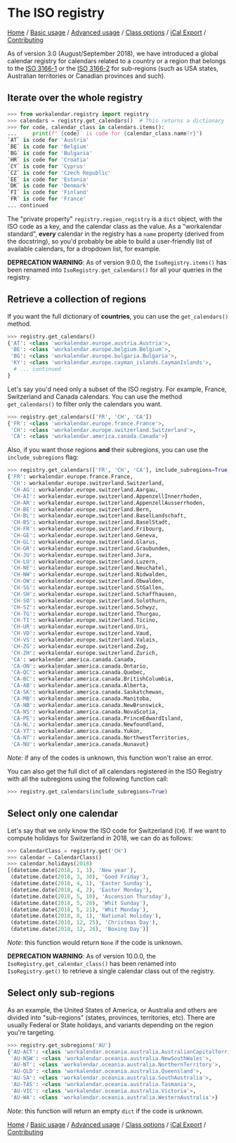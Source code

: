 # The ISO registry

[Home](index.md) / [Basic usage](basic.md) / [Advanced usage](advanced.md) / [Class options](class-options.md) / [iCal Export](ical.md) / [Contributing](contributing.md)

As of version 3.0 (August/September 2018), we have introduced a global calendar registry for calendars related to a country or a region that belongs to the [ISO 3166-1](https://en.wikipedia.org/wiki/ISO_3166-1) or the [ISO 3166-2](https://en.wikipedia.org/wiki/ISO_3166-2) for sub-regions (such as USA states, Australian territories or Canadian provinces and such).

## Iterate over the whole registry

```python
>>> from workalendar.registry import registry
>>> calendars = registry.get_calendars()  # This returns a dictionary
>>> for code, calendar_class in calendars.items():
...     print(f"`{code}` is code for {calendar_class.name!r}")
`AT` is code for 'Austria'
`BE` is code for 'Belgium'
`BG` is code for 'Bulgaria'
`HR` is code for 'Croatia'
`CY` is code for 'Cyprus'
`CZ` is code for 'Czech Republic'
`EE` is code for 'Estonia'
`DK` is code for 'Denmark'
`FI` is code for 'Finland'
`FR` is code for 'France'
... continued
```

The "private property" `registry.region_registry` is a `dict` object, with the ISO code as a key, and the calendar class as the value. As a "workalendar standard", **every** calendar in the registry has a `name` property (derived from the docstring), so you'd probably be able to build a user-friendly list of available calendars, for a dropdown list, for example.

**DEPRECATION WARNING**: As of version 9.0.0, the ``IsoRegistry.items()`` has been renamed into ``IsoRegistry.get_calendars()`` for all your queries in the registry.

## Retrieve a collection of regions

If you want the full dictionary of **countries**, you can use the ``get_calendars()`` method.

```python
>>> registry.get_calendars()
{'AT': <class 'workalendar.europe.austria.Austria'>,
 'BE': <class 'workalendar.europe.belgium.Belgium'>,
 'BG': <class 'workalendar.europe.bulgaria.Bulgaria'>,
 'KY': <class 'workalendar.europe.cayman_islands.CaymanIslands'>,
  # ... continued
}
```

Let's say you'd need only a subset of the ISO registry. For example, France, Switzerland and Canada calendars. You can use the method `get_calendars()` to filter only the calendars you want.

```python
>>> registry.get_calendars(['FR', 'CH', 'CA'])
{'FR': <class 'workalendar.europe.france.France'>,
 'CH': <class 'workalendar.europe.switzerland.Switzerland'>,
 'CA': <class 'workalendar.america.canada.Canada'>}
```

Also, if you want those regions **and** their subregions, you can use the `include_subregions` flag:

```python
>>> registry.get_calendars(['FR', 'CH', 'CA'], include_subregions=True)
{'FR': workalendar.europe.france.France,
 'CH': workalendar.europe.switzerland.Switzerland,
 'CH-AG': workalendar.europe.switzerland.Aargau,
 'CH-AI': workalendar.europe.switzerland.AppenzellInnerrhoden,
 'CH-AR': workalendar.europe.switzerland.AppenzellAusserrhoden,
 'CH-BE': workalendar.europe.switzerland.Bern,
 'CH-BL': workalendar.europe.switzerland.BaselLandschaft,
 'CH-BS': workalendar.europe.switzerland.BaselStadt,
 'CH-FR': workalendar.europe.switzerland.Fribourg,
 'CH-GE': workalendar.europe.switzerland.Geneva,
 'CH-GL': workalendar.europe.switzerland.Glarus,
 'CH-GR': workalendar.europe.switzerland.Graubunden,
 'CH-JU': workalendar.europe.switzerland.Jura,
 'CH-LU': workalendar.europe.switzerland.Luzern,
 'CH-NE': workalendar.europe.switzerland.Neuchatel,
 'CH-NW': workalendar.europe.switzerland.Nidwalden,
 'CH-OW': workalendar.europe.switzerland.Obwalden,
 'CH-SG': workalendar.europe.switzerland.StGallen,
 'CH-SH': workalendar.europe.switzerland.Schaffhausen,
 'CH-SO': workalendar.europe.switzerland.Solothurn,
 'CH-SZ': workalendar.europe.switzerland.Schwyz,
 'CH-TG': workalendar.europe.switzerland.Thurgau,
 'CH-TI': workalendar.europe.switzerland.Ticino,
 'CH-UR': workalendar.europe.switzerland.Uri,
 'CH-VD': workalendar.europe.switzerland.Vaud,
 'CH-VS': workalendar.europe.switzerland.Valais,
 'CH-ZG': workalendar.europe.switzerland.Zug,
 'CH-ZH': workalendar.europe.switzerland.Zurich,
 'CA': workalendar.america.canada.Canada,
 'CA-ON': workalendar.america.canada.Ontario,
 'CA-QC': workalendar.america.canada.Quebec,
 'CA-BC': workalendar.america.canada.BritishColumbia,
 'CA-AB': workalendar.america.canada.Alberta,
 'CA-SK': workalendar.america.canada.Saskatchewan,
 'CA-MB': workalendar.america.canada.Manitoba,
 'CA-NB': workalendar.america.canada.NewBrunswick,
 'CA-NS': workalendar.america.canada.NovaScotia,
 'CA-PE': workalendar.america.canada.PrinceEdwardIsland,
 'CA-NL': workalendar.america.canada.Newfoundland,
 'CA-YT': workalendar.america.canada.Yukon,
 'CA-NT': workalendar.america.canada.NorthwestTerritories,
 'CA-NU': workalendar.america.canada.Nunavut}
```

*Note*: if any of the codes is unknown, this function won't raise an error.

You can also get the full dict of all calendars registered in the ISO Registry with all the subregions using the following function call:

```python
>>> registry.get_calendars(include_subregions=True)
```

## Select only one calendar

Let's say that we only know the ISO code for Switzerland (`CH`). If we want to compute holidays for Switzerland in 2018, we can do as follows:

```python
>>> CalendarClass = registry.get('CH')
>>> calendar = CalendarClass()
>>> calendar.holidays(2018)
[(datetime.date(2018, 1, 1), 'New year'),
 (datetime.date(2018, 3, 30), 'Good Friday'),
 (datetime.date(2018, 4, 1), 'Easter Sunday'),
 (datetime.date(2018, 4, 2), 'Easter Monday'),
 (datetime.date(2018, 5, 10), 'Ascension Thursday'),
 (datetime.date(2018, 5, 20), 'Whit Sunday'),
 (datetime.date(2018, 5, 21), 'Whit Monday'),
 (datetime.date(2018, 8, 1), 'National Holiday'),
 (datetime.date(2018, 12, 25), 'Christmas Day'),
 (datetime.date(2018, 12, 26), 'Boxing Day')]
```

*Note*: this function would return `None` if the code is unknown.

**DEPRECATION WARNING**: As of version 10.0.0, the ``IsoRegistry.get_calendar_class()`` has been renamed into ``IsoRegistry.get()`` to retrieve a single calendar class out of the registry.


## Select only sub-regions

As an example, the United States of America, or Australia and others are divided into "sub-regions" (states, provinces, territories, etc). There are usually Federal or State holidays, and variants depending on the region you're targeting.

```python
>>> registry.get_subregions('AU')
{'AU-ACT': <class 'workalendar.oceania.australia.AustralianCapitalTerritory'>,
 'AU-NSW': <class 'workalendar.oceania.australia.NewSouthWales'>,
 'AU-NT': <class 'workalendar.oceania.australia.NorthernTerritory'>,
 'AU-QLD': <class 'workalendar.oceania.australia.Queensland'>,
 'AU-SA': <class 'workalendar.oceania.australia.SouthAustralia'>,
 'AU-TAS': <class 'workalendar.oceania.australia.Tasmania'>,
 'AU-VIC': <class 'workalendar.oceania.australia.Victoria'>,
 'AU-WA': <class 'workalendar.oceania.australia.WesternAustralia'>}
```

*Note*: this function will return an empty `dict` if the code is unknown.

[Home](index.md) / [Basic usage](basic.md) / [Advanced usage](advanced.md) / [Class options](class-options.md) / [iCal Export](ical.md) / [Contributing](contributing.md)
